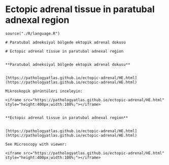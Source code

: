 # Ectopic adrenal tissue in paratubal adnexal region





```{r language ectopic-adrenal, echo=FALSE, include=TRUE}
source("./R/language.R")
```




```{asis, echo = (language == "TR")}
# Paratubal adneksiyal bölgede ektopik adrenal dokusu
```




```{asis, echo = (language == "EN")}
# Ectopic adrenal tissue in paratubal adnexal region
```




```{asis, echo = (language == "TR")}

**Paratubal adneksiyal bölgede ektopik adrenal dokusu**


[https://pathologyatlas.github.io/ectopic-adrenal/HE.html](https://pathologyatlas.github.io/ectopic-adrenal/HE.html)

Mikroskopik görüntüleri inceleyin:

<iframe src="https://pathologyatlas.github.io/ectopic-adrenal/HE.html" style="height:400px;width:100%;"></iframe>

```




```{asis, echo = (language == "EN")}

**Ectopic adrenal tissue in paratubal adnexal region**


[https://pathologyatlas.github.io/ectopic-adrenal/HE.html](https://pathologyatlas.github.io/ectopic-adrenal/HE.html)

See Microscopy with viewer: 

<iframe src="https://pathologyatlas.github.io/ectopic-adrenal/HE.html" style="height:400px;width:100%;"></iframe>

```


